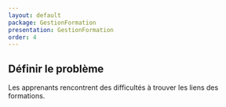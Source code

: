 ```yaml
---
layout: default
package: GestionFormation
presentation: GestionFormation
order: 4
---
```


## Définir le problème

Les apprenants rencontrent des difficultés à trouver les liens des formations.

<!-- new slide -->



 